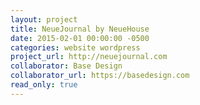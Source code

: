 ```yaml
---
layout: project
title: NeueJournal by NeueHouse
date: 2015-02-01 00:00:00 -0500
categories: website wordpress
project_url: http://neuejournal.com
collaborator: Base Design
collaborator_url: https://basedesign.com
read_only: true
---
```


